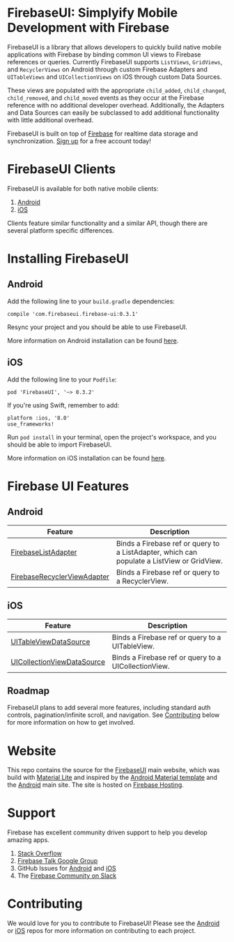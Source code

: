 FirebaseUI: Simplyify Mobile Development with Firebase
======================================================

FirebaseUI is a library that allows developers to quickly build native mobile applications with Firebase by binding common UI views to Firebase references or queries. Currently FirebaseUI supports `ListViews`, `GridViews`, and `RecyclerViews` on Android through custom Firebase Adapters and `UITableViews` and `UICollectionViews` on iOS through custom Data Sources.

These views are populated with the appropriate `child_added`, `child_changed`, `child_removed`, and `child_moved` events as they occur at the Firebase reference with no additional developer overhead. Additionally, the Adapters and Data Sources can easily be subclassed to add additional functionality  with little additional overhead.

FirebaseUI is built on top of [Firebase](https://www.firebase.com/?utm_source=firebaseui) for realtime data storage and synchronization. [Sign up](https://www.firebase.com/signup?utm_source=firebaseui) for a free account today!

# FirebaseUI Clients
FirebaseUI is available for both native mobile clients:
  1. [Android](https://github.com/firebase/FirebaseUI-Android)
  1. [iOS](https://github.com/firebase/FirebaseUI-iOS)

Clients feature similar functionality and a similar API, though there are several platform specific differences.

# Installing FirebaseUI
## Android
Add the following line to your `build.gradle` dependencies:
```
compile 'com.firebaseui.firebase-ui:0.3.1'
```
Resync your project and you should be able to use FirebaseUI.

More information on Android installation can be found [here](https://github.com/firebase/FirebaseUI-Android#installation).

## iOS
Add the following line to your `Podfile`:
```
pod 'FirebaseUI', '~> 0.3.2'
```

If you're using Swift, remember to add:
```
platform :ios, '8.0'
use_frameworks!
```
Run `pod install` in your terminal, open the project's workspace, and you should be able to import FirebaseUI.

More information on iOS installation can be found [here](https://github.com/firebase/FirebaseUI-iOS#installing-firebaseui-for-ios).

# Firebase UI Features

## Android

Feature  | Description
------------- | -------------
[FirebaseListAdapter](https://firebaseui.com/docs/android/index.html)  | Binds a Firebase ref or query to a ListAdapter, which can populate a ListView or GridView.
[FirebaseRecyclerViewAdapter](https://firebaseui.com/docs/android/index.html) | Binds a Firebase ref or query to a RecyclerView.

## iOS

Feature  | Description
------------- | -------------
[UITableViewDataSource](https://firebaseui.com/docs/ios/Classes/FirebaseTableViewDataSource.html)  | Binds a Firebase ref or query to a UITableView.
[UICollectionViewDataSource](https://firebaseui.com/docs/ios/Classes/FirebaseCollectionViewDataSource.html) | Binds a Firebase ref or query to a UICollectionView.

## Roadmap
FirebaseUI plans to add several more features, including standard auth controls, pagination/infinite scroll, and navigation. See [Contributing](https://github.com/firebase/FirebaseUI#contributing) below for more information on how to get involved.

# Website
This repo contains the source for the [FirebaseUI](https://firebaseui.firebaseapp.com) main website, which was build with [Material Lite](https://www.getmdl.io) and inspired by the [Android Material template](http://www.getmdl.io/templates/android-dot-com/index.html) and the [Android](https://www.android.com) main site. The site is hosted on [Firebase Hosting](https://www.firebase.com/hosting.html?utm_source=firebaseui).

# Support
Firebase has excellent community driven support to help you develop amazing apps.
  1. [Stack Overflow](http://stackoverflow.com/questions/tagged/firebase)
  1. [Firebase Talk Google Group](https://groups.google.com/forum/#!forum/firebase-talk)
  1. GitHub Issues for [Android](https://github.com/firebase/FirebaseUI-Android/issues) and [iOS](https://github.com/firebase/FirebaseUI-iOS/issues)
  1. The [Firebase Community on Slack](http://firebase-community.appspot.com/)

# Contributing
We would love for you to contribute to FirebaseUI! Please see the [Android](https://github.com/firebase/FirebaseUI-Android#contributing-a-patch) or [iOS](https://github.com/firebase/FirebaseUI-iOS#contributing-to-firebaseui) repos for more information on contributing to each project.
